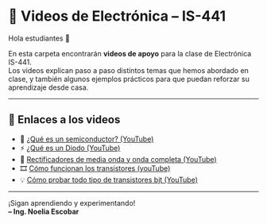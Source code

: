 # 🎥 Videos de Electrónica – IS-441

Hola estudiantes 👋

En esta carpeta encontrarán **videos de apoyo** para la clase de Electrónica IS-441.  
Los videos explican paso a paso distintos temas que hemos abordado en clase, y también algunos ejemplos prácticos para que puedan reforzar su aprendizaje desde casa.

---

## 🔗 Enlaces a los videos

- 🔧 [¿Qué es un semiconductor? (YouTube)](https://drive.google.com/tu-link-3)
- ⚡ [¿Qué es un Diodo (YouTube)](https://www.youTube.com/watch?v=aPY3I8pG478&t=554s)
- 🔌 [Rectificadores de media onda y onda completa (YouTube)](https://www.youtube.com/watch?v=jzibrKq4ing&t=25s)
- 🎞️ [Cómo funcionan los transistores (youTube)](https://www.youtube.com/watch?v=zh7PeHAZRLY)
- 💡 [Cómo probar todo tipo de transistores bjt (YouTube)](https://www.youtube.com/watch?v=-FDaXbBOiMM&t=504s)

---

¡Sigan aprendiendo y experimentando!  
**– Ing. Noelia Escobar**

